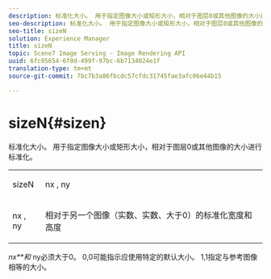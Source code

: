```yaml
---
description: 标准化大小。 用于指定图像大小或矩形大小，相对于图层0或其他图像的大小进行标准化。
seo-description: 标准化大小。 用于指定图像大小或矩形大小，相对于图层0或其他图像的大小进行标准化。
seo-title: sizeN
solution: Experience Manager
title: sizeN
topic: Scene7 Image Serving - Image Rendering API
uuid: 6fc05654-6f0d-499f-97bc-6b7134024e1f
translation-type: tm+mt
source-git-commit: 7bc7b3a86fbcdc57cfdc31745fae3afc06e44b15

---
```



# sizeN{#sizen}

标准化大小。 用于指定图像大小或矩形大小，相对于图层0或其他图像的大小进行标准化。

<table id="simpletable_BB36205775D4447084E527E2630D28B9"> 
 <tr class="strow"> 
  <td class="stentry"> <p><span class="codeph"> <span class="varname"> sizeN</span></span> </p></td> 
  <td class="stentry"> <p><span class="codeph"> nx <span class="varname"></span> , </span><span class="codeph"><span class="varname"> ny</span></span> </p></td> 
 </tr> 
 <tr class="strow"> 
  <td class="stentry"> <p><span class="codeph"> nx <span class="varname"></span> , </span><span class="codeph"><span class="varname"> ny</span></span> </p></td> 
  <td class="stentry"> <p>相对于另一个图像（实数、实数、大于0）的标准化宽度和高度 </p></td> 
 </tr> 
</table>

*nx**和* ny必须大于0。 0,0可能指示应使用特定的默认大小。 1,1指定与参考图像相等的大小。
